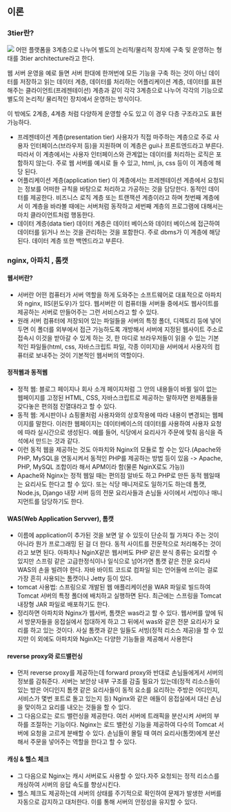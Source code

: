## 이론
### 3tier란?
![](https://velog.velcdn.com/images/seongjae6751/post/39359acf-2c47-4961-a82f-cbba71376a1f/image.png)
어떤 플랫폼을 3계층으로 나누어 별도의 논리적/물리적 장치에 구축 및 운영하는 형태를 3tier architecture라고 한다.

웹 서버 운영을 예로 들면 서버 한대에 한꺼번에 모든 기능을 구축 하는 것이 아닌 데이터를 저장하고 읽는 데이터 계층, 데이터를 처리하는 어플리케이션 계층, 데이터를 표현해주는 클라이언트(프레젠테이션) 계층과 같이 각각 3계층으로 나누어 각각의 기능으로 별도의 논리적/ 물리적인 장치에서 운영하는 방식이다.

이 밖에도 2계층, 4계층 처럼 다양하게 운영할 수도 있고 이 경우 다층 구조라고도 표현 가능하다.

* 프레젠테이션 계층(presentation tier)
  사용자가 직접 마주하는 계층으로 주로 사용자 인터페이스(브라우저 등)을 지원하며 이 계층은 gui나 프론트엔드라고 부른다. 따라서 이 계층에서는 사용자 인터페이스와 관계없는 데이터를 처리하는 로직은 포함하지 않는다. 주로 웹 서버를 예시로 들 수 있고, html, js, css 등이 이 계층에 해당 된다.
* 어플리케이션 계층(application tier)
  이 계층에서는 프레젠테이션 계층에서 요청되는 정보를 어떠한 규칙을 바탕으로 처리하고 가공하는 것을 담당한다. 동적인 데이터를 제공한다. 비즈니스 로직 계층 또는 트랜잭션 계층이라고 하며 첫번째 계층에서 이 계층을 바라볼 때에는 서버처럼 동작하고 세번째 계층의 프로그램에 대해서는 마치 클라이언트처럼 행동한다.
* 데이터 계층(data tier)
  데이터 계층은 데이터 베이스와 데이터 베이스에 접근하여 데이터를 읽거나 쓰는 것을 관리하는 것을 포함한다. 주로 dbms가 이 계층에 해당된다. 데이터 계층 또한 백엔드라고 부른다.

### nginx, 아파치 , 톰캣
#### 웹서버란?
* 서버란 어떤 컴퓨터가 서버 역할을 하게 도와주는 소프트웨어로 대표적으로 아파치와 nginx, IIS(윈도우)가 있다. 웹서버란 이 컴퓨터들 서버들 중에서도 웹사이트를 제공하는 서버로 만들어주는 그런 서비스라고 할 수 있다.
* 원래 서버 컴퓨터에 저장되어 있는 파일들을 서버의 특정 폴더, 디렉토리 등에 넣어두면 이 폴더를 외부에서 접근 가능하도록 개방해서 서버에 지정된 웹사이트 주소로 접속시 이것을 받아갈 수 있게 하는 것,
  한 마디로 브라우저들이 읽을 수 있는 기본적인 파일들(html, css, 자바스크립트 파일, 각종 이미지)을 서버에서 사용자의 컴퓨터로 보내주는 것이 기본적인 웹서버의 역할이다.

#### 정적웹과 동적웹
* 정적 웹: 블로그 페이지나 회사 소개 페이지처럼 그 안의 내용들이 바뀔 일이 없는 웹페이지를 고정된 HTML, CSS, 자바스크립트로 제공하는 말하자면 완제품들을 갖다놓은 편의점 진열대라고 할 수 있다.
* 동적 웹: 게시판이나 쇼핑몰처럼 사용자와의 상호작용에 따라 내용이 변경되는 웹페이지를 말한다. 이러한 웹페이지는 데이터베이스의 데이터를 사용하여 사용자 요청에 따라 실시간으로 생성된다. 예를 들어, 식당에서 요리사가 주문에 맞춰 음식을 즉석에서 만드는 것과 같다.
* 이런 동적 웹을 제공하는 것도 아파치와 Nginx의 모듈로 할 수는 있다.(Apache와 PHP, MySQL을 연동시켜서 동적인 PHP를 제공하는 방법 등이 있음 -> Apache, PHP, MySQL 조합이라 해서 APM이라 함(물론 NginX로도 가능))
* Apache와 Nginx는 정적 웹일 때는 편의점 알바도 하고 PHP로 만든 동적 웹일때는 요리사도 한다고 할 수 있다. 또는 식당 매니저로도 일하기도 하는데 톰캣, Node.js, Django 내장 서버 등의 전문 요리사들과 손님들 사이에서 서빙이나 매니지먼트를 담당하기도 한다.

#### WAS(Web Application Servver), 톰캣
* 이름에 application이 추가된 것을 보면 알 수 있듯이 단순히 뭘 가져다 주는 것이 아니라 뭔가 프로그래밍 된 걸 더 한다. 동적 사이트를 전문적으로 처리해주는 것이라고 보면 된다.
  아파치나 NginX같은 웹서버도 PHP 같은 분식 종류는 요리할 수 있지만 스프링 같은 고급한정식이나 일식으로 넘어가면 톰캣 같은 전문 요리사 WAS의 손을 빌려야 한다. 자바 바이트 코드로 컴파일 되는 언어들에 쓰이는 걸로 가장 흔히 사용되는 톰캣이나 Jetty 등이 있다.
* tomcat 사용법: 스프링으로 개발된 웹 애플리케이션을 WAR 파일로 빌드하여 Tomcat 서버의 특정 폴더에 배치하고 실행하면 된다. 최근에는 스프링을 Tomcat 내장형 JAR 파일로 배포하기도 한다.
* 정리하면 아파치와 Nginx가 웹서버, 톰캣은 was라고 할 수 있다. 웹서버를 앞에 둬서 방문자들을 응접실에서 접대하게 하고 그 뒤에서 was와 같은 전문 요리사가 요리를 하고 있는 것이다. 사실 톰캣과 같은 일들도 서빙(정적 리소스 제공)을 할 수 있지만 이 외에도 아파치와 NginX는 다양한 기능들을 제공해서 사용한다

#### reverse proxy와 로드밸런싱
* 먼저 reverse proxy를 제공하는데 forward proxy와 반대로 손님들에게서 서버의 정보를 감춰준다.
  서버는 보안상 내부 구조를 감출 필요가 있는데(정적 리소스들이 있는 방은 어디인지 톰캣 같은 요리사들이 동적 요소를 요리하는 주방은 어디인지, 서비스가 몇번 포트로 돌고 있는지 등) Nginx와 같은 애들이 응접실에서 대신 손님을 맞이하고 요리를 내오는 것들을 할 수 있다.
* 그 다음으로는 로드 밸런싱을 제공한다. 여러 서버에 트래픽을 분산시켜 서버의 부하를 조절하는 기능이다. Nginx는 로드 밸런싱 기능을 제공하여 다수의 Tomcat 서버에 요청을 고르게 분배할 수 있다. 손님들이 몰릴 때 여러 요리사(톰캣)에게 분산해서 주문을 넣어주는 역할을 한다고 할 수 있다.

#### 캐싱 & 헬스 체크
* 그 다음으로  Nginx는 캐시 서버로도 사용할 수 있다.자주 요청되는 정적 리소스를 캐싱하여 서버의 응답 속도를 향상시킨다.
* 헬스 체크도 제공하는데 서버의 상태를 주기적으로 확인하여 문제가 발생한 서버를 자동으로 감지하고 대처한다. 이를 통해 서버의 안정성을 유지할 수 있다.

